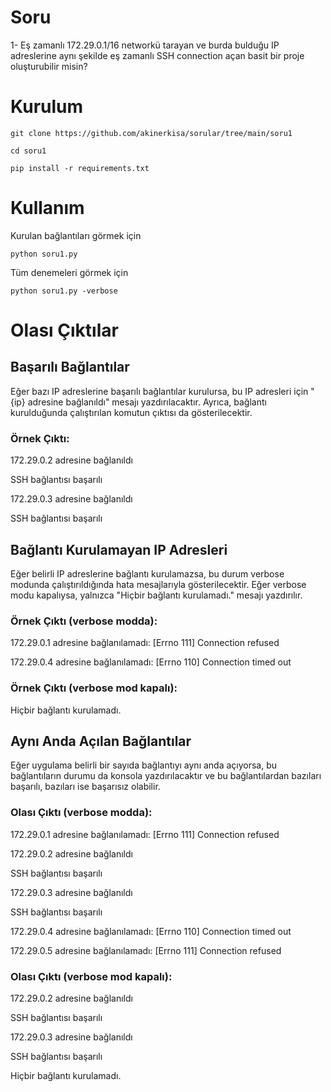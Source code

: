 # Soru
1- Eş zamanlı 172.29.0.1/16 networkü tarayan ve burda bulduğu IP adreslerine aynı
şekilde eş zamanlı SSH connection açan basit bir proje oluşturubilir misin?

# Kurulum
<p><code>git clone https://github.com/akinerkisa/sorular/tree/main/soru1</code></p>
<p><code>cd soru1</code></p>
<p><code>pip install -r requirements.txt</code></p>

# Kullanım
Kurulan bağlantıları görmek için
<p><code>python soru1.py</code></p>

Tüm denemeleri görmek için
<p><code>python soru1.py -verbose</code></p>

# Olası Çıktılar
## Başarılı Bağlantılar
Eğer bazı IP adreslerine başarılı bağlantılar kurulursa, bu IP adresleri için "{ip} adresine bağlanıldı" mesajı yazdırılacaktır. Ayrıca, bağlantı kurulduğunda çalıştırılan komutun çıktısı da gösterilecektir.
### Örnek Çıktı:
<p>172.29.0.2 adresine bağlanıldı</p>
<p></p>SSH bağlantısı başarılı</p>
<p>172.29.0.3 adresine bağlanıldı</p>
<p>SSH bağlantısı başarılı</p>

## Bağlantı Kurulamayan IP Adresleri
Eğer belirli IP adreslerine bağlantı kurulamazsa, bu durum verbose modunda çalıştırıldığında hata mesajlarıyla gösterilecektir. Eğer verbose modu kapalıysa, yalnızca "Hiçbir bağlantı kurulamadı." mesajı yazdırılır.
### Örnek Çıktı (verbose modda):
<p>172.29.0.1 adresine bağlanılamadı: [Errno 111] Connection refused</p>
<p></p>172.29.0.4 adresine bağlanılamadı: [Errno 110] Connection timed out</p>

### Örnek Çıktı (verbose mod kapalı):
Hiçbir bağlantı kurulamadı.

## Aynı Anda Açılan Bağlantılar
Eğer uygulama belirli bir sayıda bağlantıyı aynı anda açıyorsa, bu bağlantıların durumu da konsola yazdırılacaktır ve bu bağlantılardan bazıları başarılı, bazıları ise başarısız olabilir.
### Olası Çıktı (verbose modda):
<p>172.29.0.1 adresine bağlanılamadı: [Errno 111] Connection refused</p>
<p>172.29.0.2 adresine bağlanıldı</p>
<p>SSH bağlantısı başarılı</p>
<p>172.29.0.3 adresine bağlanıldı</p>
<p>SSH bağlantısı başarılı</p>
<p>172.29.0.4 adresine bağlanılamadı: [Errno 110] Connection timed out</p>
<p>172.29.0.5 adresine bağlanılamadı: [Errno 111] Connection refused</p>

### Olası Çıktı (verbose mod kapalı):
<p>172.29.0.2 adresine bağlanıldı</p>
<p>SSH bağlantısı başarılı</p>
<p>172.29.0.3 adresine bağlanıldı</p>
<p>SSH bağlantısı başarılı</p>
<p>Hiçbir bağlantı kurulamadı.</p>


